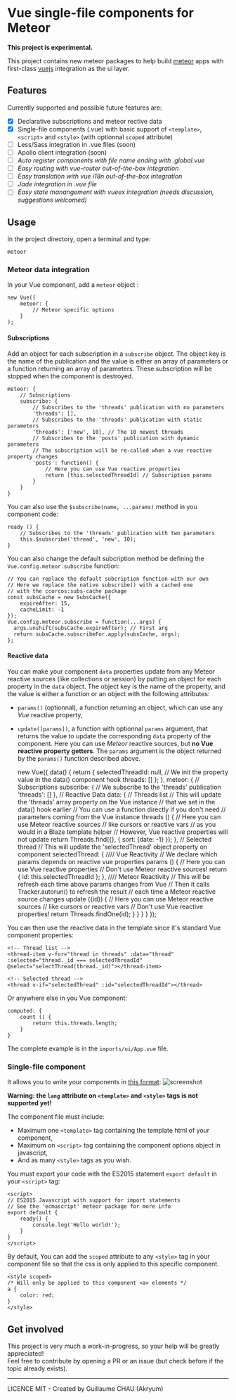 # Vue single-file components for Meteor

**This project is experimental.**

This project contains new meteor packages to help build [meteor](http://meteor.com/) apps with first-class [vuejs](http://vuejs.org/) integration as the ui layer.

## Features

Currently supported and possible future features are:

 - [x] Declarative subscriptions and meteor rective data
 - [x] Single-file components (.vue) with basic support of `<template>`, `<script>` and `<style>` (with optionnal `scoped` attribute)
 - [ ] Less/Sass integration in .vue files (soon)
 - [ ] Apollo client integration (soon)
 - [ ] *Auto register components with file name ending with .global.vue*
 - [ ] *Easy routing with vue-router out-of-the-box integration*
 - [ ] *Easy translation with vue i18n out-of-the-box integration*
 - [ ] *Jade integration in .vue file*
 - [ ] *Easy state manangement with vueex integration (needs discussion, suggestions welcomed)*

## Usage

In the project directory, open a terminal and type:


    meteor

### Meteor data integration

In your Vue component, add a `meteor` object :


    new Vue({
        meteor: {
            // Meteor specific options
        }
    );

#### Subscriptions

Add an object for each subscription in a `subscribe` object. The object key is the name of the publication and the value is either an array of parameters or a function returning an array of parameters. These subscription will be stopped when the component is destroyed.

    meteor: {
        // Subscriptions
        subscribe: {
            // Subscribes to the 'threads' publication with no parameters
            'threads': [],
            // Subscribes to the 'threads' publication with static parameters
            'threads': ['new', 10], // The 10 newest threads
            // Subscribes to the 'posts' publication with dynamic parameters
            // The subscription will be re-called when a vue reactive property changes
            'posts': function() {
                // Here you can use Vue reactive properties
                return [this.selectedThreadId] // Subscription params
            }
        }
    }

You can also use the `$subscribe(name, ...params)` method in you component code:


    ready () {
        // Subscribes to the 'threads' publication with two parameters
        this.$subscribe('thread', 'new', 10);
    }

You can also change the default subcription method be defining the `Vue.config.meteor.subscribe` function:


    // You can replace the default subcription function with our own
    // Here we replace the native subscribe() with a cached one
    // with the ccorcos:subs-cache package
    const subsCache = new SubsCache({
        expireAfter: 15,
        cacheLimit: -1
    });
    Vue.config.meteor.subscribe = function(...args) {
      args.unshift(subsCache.expireAfter); // First arg
      return subsCache.subscribeFor.apply(subsCache, args);
    };

#### Reactive data

You can make your component `data` properties update from any Meteor reactive sources (like collections or session) by putting an object for each property in the `data` object. The object key is the name of the property, and the value is either a function or an object with the following attributes:

 - `params()` (optionnal), a function returning an object, which can use any *Vue* reactive property,
 - `update([params])`, a function with optionnal `params` argument, that returns the value to update the corresponding `data` property of the component. Here you can use *Meteor* reactive sources, but **no Vue reactive property getters**. The `params` argument is the object returned by the `params()` function described above.


    new Vue({
        data() {
            return {
                selectedThreadId: null,
                // We init the property value in the data() component hook
                threads: []
            };
        },
        meteor: {
            // Subscriptions
            subscribe: {
                // We subscribe to the 'threads' publication
                'threads': []
            },
            // Reactive Data
            data: {
                // Threads list
                // This will update the 'threads' array property on the Vue instance
                // that we set in the data() hook earlier
                // You can use a function directly if you don't need
                // parameters coming from the Vue instance
                threads () {
                    // Here you can use Meteor reactive sources
                    // like cursors or reactive vars
                    // as you would in a Blaze template helper
                    // However, Vue reactive properties will not update
                    return Threads.find({}, {
                        sort: {date: -1}
                    });
                },
                // Selected thread
                // This will update the 'selectedThread' object property on component
                selectedThread: {
                    //// Vue Reactivity
                    // We declare which params depends on reactive vue properties
                    params () {
                        // Here you can use Vue reactive properties
                        // Don't use Meteor reactive sources!
                        return {
                            id: this.selectedThreadId
                        };
                    },
                    //// Meteor Reactivity
                    // This will be refresh each time above params changes from Vue
                    // Then it calls Tracker.autorun() to refresh the result
                    // each time a Meteor reactive source changes
                    update ({id}) {
                        // Here you can use Meteor reactive sources
                        // like cursors or reactive vars
                        // Don't use Vue reactive properties!
                        return Threads.findOne(id);
                    }
                }
            }
        }
    });

You can then use the reactive data in the template since it's standard Vue component properties:


    <!-- Thread list -->
    <thread-item v-for="thread in threads" :data="thread" :selected="thread._id === selectedThreadId" @select="selectThread(thread._id)"></thread-item>

    <!-- Selected thread -->
    <thread v-if="selectedThread" :id="selectedThreadId"></thread>

Or anywhere else in you Vue component:

    computed: {
        count () {
            return this.threads.length;
        }
    }

The complete example is in the `imports/ui/App.vue` file.

### Single-file component

It allows you to write your components in [this format](https://vuejs.org/guide/application.html#Single-File-Components):
![screenshot](http://blog.evanyou.me/images/vue-component.png)

**Warning: the `lang` attribute on `<template>` and `<style>` tags is not supported yet!**

The component file must include:

 - Maximum one `<template>` tag containing the template html of your component,
 - Maximum on `<script>` tag containing the component options object in javascript,
 - And as many `<style>` tags as you wish.

You must export your code with the ES2015 statement `export default` in your `<script>` tag:


    <script>
    // ES2015 Javascript with support for import statements
    // See the 'ecmascript' meteor package for more info
    export default {
        ready() {
            console.log('Hello world!');
        }
    }
    </script>

By default, You can add the `scoped` attribute to any `<style>` tag in your component file so that the css is only applied to this specific component.

    <style scoped>
    /* Will only be applied to this component <a> elements */
    a {
        color: red;
    }
    </style>

## Get involved

This project is very much a work-in-progress, so your help will be greatly appreciated!  
Feel free to contribute by opening a PR or an issue (but check before if the topic already exists).

---

LICENCE MIT - Created by Guillaume CHAU (Akryum)
